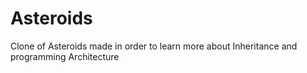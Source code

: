 # Asteroids
Clone of Asteroids made in order to learn more about Inheritance and programming Architecture
